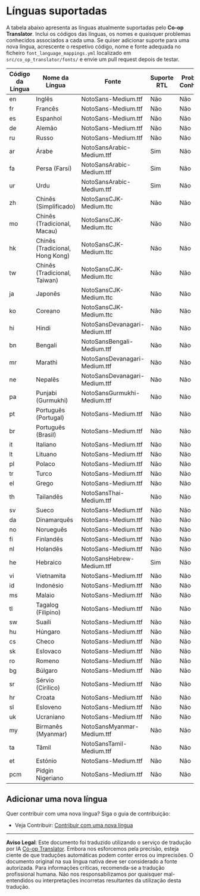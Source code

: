 <!--
CO_OP_TRANSLATOR_METADATA:
{
  "original_hash": "40660d83d2792201cad4aec9fdf25a29",
  "translation_date": "2025-10-22T13:43:18+00:00",
  "source_file": "getting_started/supported-languages.md",
  "language_code": "pt"
}
-->
# Línguas suportadas

A tabela abaixo apresenta as línguas atualmente suportadas pelo **Co-op Translator**. Inclui os códigos das línguas, os nomes e quaisquer problemas conhecidos associados a cada uma. Se quiser adicionar suporte para uma nova língua, acrescente o respetivo código, nome e fonte adequada no ficheiro `font_language_mappings.yml` localizado em `src/co_op_translator/fonts/` e envie um pull request depois de testar.

| Código da Língua | Nome da Língua           | Fonte                              | Suporte RTL | Problemas Conhecidos |
|------------------|-------------------------|------------------------------------|-------------|---------------------|
| en               | Inglês                  | NotoSans-Medium.ttf                | Não         | Não                 |
| fr               | Francês                 | NotoSans-Medium.ttf                | Não         | Não                 |
| es               | Espanhol                | NotoSans-Medium.ttf                | Não         | Não                 |
| de               | Alemão                  | NotoSans-Medium.ttf                | Não         | Não                 |
| ru               | Russo                   | NotoSans-Medium.ttf                | Não         | Não                 |
| ar               | Árabe                   | NotoSansArabic-Medium.ttf          | Sim         | Não                 |
| fa               | Persa (Farsi)           | NotoSansArabic-Medium.ttf          | Sim         | Não                 |
| ur               | Urdu                    | NotoSansArabic-Medium.ttf          | Sim         | Não                 |
| zh               | Chinês (Simplificado)   | NotoSansCJK-Medium.ttc             | Não         | Não                 |
| mo               | Chinês (Tradicional, Macau) | NotoSansCJK-Medium.ttc        | Não         | Não                 |
| hk               | Chinês (Tradicional, Hong Kong) | NotoSansCJK-Medium.ttc     | Não         | Não                 |
| tw               | Chinês (Tradicional, Taiwan) | NotoSansCJK-Medium.ttc       | Não         | Não                 |
| ja               | Japonês                 | NotoSansCJK-Medium.ttc             | Não         | Não                 |
| ko               | Coreano                 | NotoSansCJK-Medium.ttc             | Não         | Não                 |
| hi               | Hindi                   | NotoSansDevanagari-Medium.ttf      | Não         | Não                 |
| bn               | Bengali                 | NotoSansBengali-Medium.ttf         | Não         | Não                 |
| mr               | Marathi                 | NotoSansDevanagari-Medium.ttf      | Não         | Não                 |
| ne               | Nepalês                 | NotoSansDevanagari-Medium.ttf      | Não         | Não                 |
| pa               | Punjabi (Gurmukhi)      | NotoSansGurmukhi-Medium.ttf        | Não         | Não                 |
| pt               | Português (Portugal)    | NotoSans-Medium.ttf                | Não         | Não                 |
| br               | Português (Brasil)      | NotoSans-Medium.ttf                | Não         | Não                 |
| it               | Italiano                | NotoSans-Medium.ttf                | Não         | Não                 |
| lt               | Lituano                 | NotoSans-Medium.ttf                | Não         | Não                 |
| pl               | Polaco                  | NotoSans-Medium.ttf                | Não         | Não                 |
| tr               | Turco                   | NotoSans-Medium.ttf                | Não         | Não                 |
| el               | Grego                   | NotoSans-Medium.ttf                | Não         | Não                 |
| th               | Tailandês               | NotoSansThai-Medium.ttf            | Não         | Não                 |
| sv               | Sueco                   | NotoSans-Medium.ttf                | Não         | Não                 |
| da               | Dinamarquês             | NotoSans-Medium.ttf                | Não         | Não                 |
| no               | Norueguês               | NotoSans-Medium.ttf                | Não         | Não                 |
| fi               | Finlandês               | NotoSans-Medium.ttf                | Não         | Não                 |
| nl               | Holandês                | NotoSans-Medium.ttf                | Não         | Não                 |
| he               | Hebraico                | NotoSansHebrew-Medium.ttf          | Sim         | Não                 |
| vi               | Vietnamita              | NotoSans-Medium.ttf                | Não         | Não                 |
| id               | Indonésio               | NotoSans-Medium.ttf                | Não         | Não                 |
| ms               | Malaio                  | NotoSans-Medium.ttf                | Não         | Não                 |
| tl               | Tagalog (Filipino)      | NotoSans-Medium.ttf                | Não         | Não                 |
| sw               | Suaíli                  | NotoSans-Medium.ttf                | Não         | Não                 |
| hu               | Húngaro                 | NotoSans-Medium.ttf                | Não         | Não                 |
| cs               | Checo                   | NotoSans-Medium.ttf                | Não         | Não                 |
| sk               | Eslovaco                | NotoSans-Medium.ttf                | Não         | Não                 |
| ro               | Romeno                  | NotoSans-Medium.ttf                | Não         | Não                 |
| bg               | Búlgaro                 | NotoSans-Medium.ttf                | Não         | Não                 |
| sr               | Sérvio (Cirílico)       | NotoSans-Medium.ttf                | Não         | Não                 |
| hr               | Croata                  | NotoSans-Medium.ttf                | Não         | Não                 |
| sl               | Esloveno                | NotoSans-Medium.ttf                | Não         | Não                 |
| uk               | Ucraniano               | NotoSans-Medium.ttf                | Não         | Não                 |
| my               | Birmanês (Myanmar)      | NotoSansMyanmar-Medium.ttf         | Não         | Não                 |
| ta               | Tâmil                   | NotoSansTamil-Medium.ttf           | Não         | Não                 |
| et               | Estónio                 | NotoSans-Medium.ttf                | Não         | Não                 |
| pcm              | Pidgin Nigeriano        | NotoSans-Medium.ttf                | Não         | Não                 |

## Adicionar uma nova língua

Quer contribuir com uma nova língua? Siga o guia de contribuição:

- Veja Contribuir: <a href="../CONTRIBUTING.md#contribute-a-new-language">Contribuir com uma nova língua</a>

---

**Aviso Legal**:
Este documento foi traduzido utilizando o serviço de tradução por IA [Co-op Translator](https://github.com/Azure/co-op-translator). Embora nos esforcemos pela precisão, esteja ciente de que traduções automáticas podem conter erros ou imprecisões. O documento original na sua língua nativa deve ser considerado a fonte autorizada. Para informações críticas, recomenda-se a tradução profissional humana. Não nos responsabilizamos por quaisquer mal-entendidos ou interpretações incorretas resultantes da utilização desta tradução.